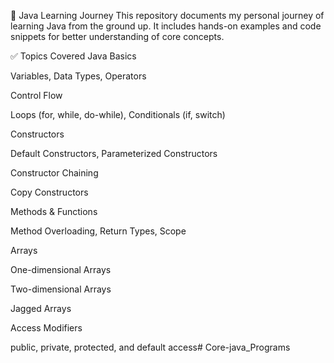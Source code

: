 📘 Java Learning Journey
This repository documents my personal journey of learning Java from the ground up. It includes hands-on examples and code snippets for better understanding of core concepts.

✅ Topics Covered
Java Basics

Variables, Data Types, Operators

Control Flow

Loops (for, while, do-while), Conditionals (if, switch)

Constructors

Default Constructors, Parameterized Constructors

Constructor Chaining

Copy Constructors

Methods & Functions

Method Overloading, Return Types, Scope

Arrays

One-dimensional Arrays

Two-dimensional Arrays

Jagged Arrays

Access Modifiers

public, private, protected, and default access# Core-java_Programs
